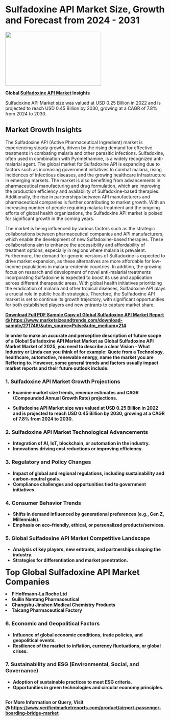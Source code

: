 <H1>Sulfadoxine API Market Size, Growth and Forecast from 2024 - 2031</H1><img class="aligncenter size-medium wp-image-584254" src="https://thirdeyenews.in/wp-content/uploads/2024/09/Global-Market-Research-300x168.jpeg" alt="" width="300" height="168" /><p><strong>Global&nbsp;<a href="https://www.marketsizeandtrends.com/download-sample/271746/&amp;utm_source=Pulse&amp;utm_medium=214">Sulfadoxine API Market</a> Insights</strong></p><p>Sulfadoxine API Market size was valued at USD 0.25 Billion in 2022 and is projected to reach USD 0.45 Billion by 2030, growing at a CAGR of 7.8% from 2024 to 2030.</p><p><h2>Market Growth Insights</h2> <p>The Sulfadoxine API (Active Pharmaceutical Ingredient) market is experiencing steady growth, driven by the rising demand for effective treatments in combating malaria and other parasitic infections. Sulfadoxine, often used in combination with Pyrimethamine, is a widely recognized anti-malarial agent. The global market for Sulfadoxine API is expanding due to factors such as increasing government initiatives to combat malaria, rising incidences of infectious diseases, and the growing healthcare infrastructure in emerging markets. The market is also benefiting from advancements in pharmaceutical manufacturing and drug formulation, which are improving the production efficiency and availability of Sulfadoxine-based therapies. Additionally, the rise in partnerships between API manufacturers and pharmaceutical companies is further contributing to market growth. With an increasing number of people requiring malaria treatment and the ongoing efforts of global health organizations, the Sulfadoxine API market is poised for significant growth in the coming years.</p> <p><strong><a href="#"></a></strong></p> <p>The market is being influenced by various factors such as the strategic collaborations between pharmaceutical companies and API manufacturers, which enable the development of new Sulfadoxine-based therapies. These collaborations aim to enhance the accessibility and affordability of treatment options, especially in regions where malaria is prevalent. Furthermore, the demand for generic versions of Sulfadoxine is expected to drive market expansion, as these alternatives are more affordable for low-income populations in malaria-endemic countries. In addition, the growing focus on research and development of novel anti-malarial treatments incorporating Sulfadoxine is expected to boost its use and application across different therapeutic areas. With global health initiatives prioritizing the eradication of malaria and other tropical diseases, Sulfadoxine API plays a crucial role in public health strategies. Therefore, the Sulfadoxine API market is set to continue its growth trajectory, with significant opportunities for both established players and new entrants to capture market share.</p> <p><strong><a href="#"></p><p><span class=""><strong>Download Full PDF Sample Copy of Global Sulfadoxine API Market Report</strong> @ <a href="https://www.marketsizeandtrends.com/download-sample/271746/&amp;utm_source=Pulse&amp;utm_medium=214" target="_blank">https://www.marketsizeandtrends.com/download-sample/271746/&amp;utm_source=Pulse&amp;utm_medium=214</a></span></p><p>In order to make an accurate and perceptive description of future scope of a Global&nbsp;Sulfadoxine API Market Market as Global&nbsp;Sulfadoxine API Market Market of 2025, you need to describe a clear Vision &ndash; What Industry or Linda can you think of for example: Quote from a Technology, healthcare, automotive, renewable energy, name the market you are Reffering to. However, some general trends and factors usually impact market reports and their future outlook include:</p><h3>1.&nbsp;<strong>Sulfadoxine API Market Growth Projections</strong></h3><ul><li>Examine market size trends, revenue estimates and CAGR (Compounded Annual Growth Rate) projections.</li><li><p>Sulfadoxine API Market size was valued at USD 0.25 Billion in 2022 and is projected to reach USD 0.45 Billion by 2030, growing at a CAGR of 7.8% from 2024 to 2030.</p></li></ul><h3>2.&nbsp;<strong>Sulfadoxine API Market Technological Advancements</strong></h3><ul><li>Integration of AI, IoT, blockchain, or automation in the industry.</li><li>Innovations driving cost reductions or improving efficiency.</li></ul><h3>3.&nbsp;<strong>Regulatory and Policy Changes</strong></h3><ul><li>Impact of global and regional regulations, including sustainability and carbon-neutral goals.</li><li>Compliance challenges and opportunities tied to government initiatives.</li></ul><h3>4.&nbsp;<strong>Consumer Behavior Trends</strong></h3><ul><li>Shifts in demand influenced by generational preferences (e.g., Gen Z, Millennials).</li><li>Emphasis on eco-friendly, ethical, or personalized products/services.</li></ul><h3>5.&nbsp;<strong>Global Sulfadoxine API Market Competitive Landscape</strong></h3><ul><li>Analysis of key players, new entrants, and partnerships shaping the industry.</li><li>Strategies for differentiation and market penetration.</li></ul><p data-pm-slice="1 1 []"><span style="color: inherit; font-family: inherit; font-size: 25px;">Top Global Sulfadoxine API Market Companies</span></p><div class="" data-test-id=""><p><li>F Hoffmann-La Roche Ltd</li><li> Guilin Nantang Pharmaceutical</li><li> Changshu Jinshen Medical Chemistry Products</li><li> Taicang Pharmaceutical Factory</li></p></div><h3>6.&nbsp;<strong>Economic and Geopolitical Factors</strong></h3><ul><li>Influence of global economic conditions, trade policies, and geopolitical events.</li><li>Resilience of the market to inflation, currency fluctuations, or global crises.</li></ul><h3>7.&nbsp;<strong>Sustainability and ESG (Environmental, Social, and Governance)</strong></h3><ul><li>Adoption of sustainable practices to meet ESG criteria.</li><li>Opportunities in green technologies and circular economy principles.</li></ul><h2><strong style="font-size: 14px;">For More Information or Query, Visit @&nbsp;</strong><a style="background-color: #ffffff; font-size: 14px;" href="https://www.marketsizeandtrends.com/report/sulfadoxine-api-market/" target="_blank">https://www.verifiedmarketreports.com/product/airport-passenger-boarding-bridge-market</a></h2>
